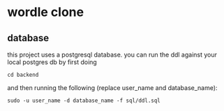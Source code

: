 # wordle clone

## database
this project uses a postgresql database. you can run the ddl against your
local postgres db by first doing
```
cd backend 
```
and then running the following (replace user_name and database_name):
```
sudo -u user_name -d database_name -f sql/ddl.sql
```
